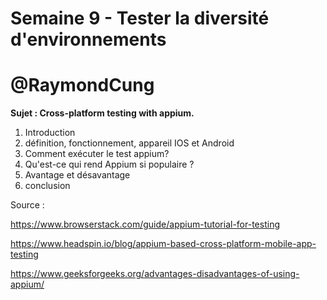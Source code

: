 # Semaine 9 - Tester la diversité d'environnements

# @RaymondCung

**Sujet : Cross-platform testing with appium.**

1. Introduction
2. définition, fonctionnement, appareil IOS et Android
3. Comment exécuter le test appium?
4. Qu'est-ce qui rend Appium si populaire ?
5. Avantage et désavantage
6. conclusion

Source : 

https://www.browserstack.com/guide/appium-tutorial-for-testing

https://www.headspin.io/blog/appium-based-cross-platform-mobile-app-testing

https://www.geeksforgeeks.org/advantages-disadvantages-of-using-appium/
